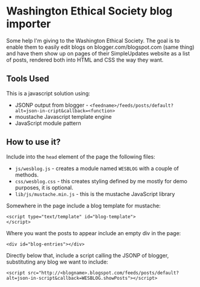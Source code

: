 # Washington Ethical Society blog importer

Some help I'm giving to the Washington Ethical Society.   The goal is to enable them to easily edit blogs 
on blogger.com/blogspot.com (same thing) and have them show up on pages of their SimpleUpdates website
as a list of posts, rendered both into HTML and CSS the way they want.

## Tools Used

This is a javascript solution using:

* JSONP output from blogger - `<feedname>/feeds/posts/default?alt=json-in-cript&callback=<function>`
* moustache Javascript template engine
* JavaScript module pattern

## How to use it?

Include into the `head` element of the page the following files:

* `js/wesblog.js` - creates a module named `WESBLOG` with a couple of methods.
* `css/wesblog.css` - this creates styling defined by me mostly for demo purposes, it is optional.
* `lib/js/mustache.min.js` - this is the mustache JavaScript library

Somewhere in the page include a blog template for mustache:

```
<script type="text/template" id="blog-template">
</script>
```

Where you want the posts to appear include an empty div in the page:

```
<div id="blog-entries"></div>
```

Directly below that, include a script calling the JSONP of blogger, substituting any blog we want to include:

```
<script src="http://<blogname>.blogspot.com/feeds/posts/default?alt=json-in-script&callback=WESBLOG.showPosts"></script>
```


